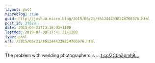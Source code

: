 ```yaml
---
layout: post
microblog: true
guid: http://joshua.micro.blog/2015/06/21/t612444338224766976.html
post_id: 37828
date: 2015-06-21T13:18:03+1100
lastmod: 2019-07-30T17:41:31+1100
type: post
url: /2015/06/21/t612444338224766976.html
---
```

The problem with wedding photographers is ... [t.co/ZC0aZpmh9...](http://t.co/ZC0aZpmh9r)
